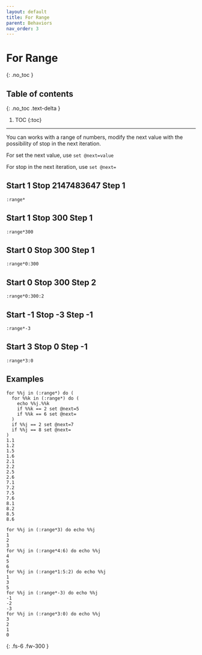 ```yaml
---
layout: default
title: For Range
parent: Behaviors
nav_order: 3
---
```


# For Range
{: .no_toc }

## Table of contents
{: .no_toc .text-delta }

1. TOC
{:toc}

---

You can works with a range of numbers, modify the next value with the possibility of stop in the next iteration.

For set the next value, use `set @next=value`

For stop in the next iteration, use `set @next=`

## Start 1 Stop 2147483647 Step 1
`:range*`

## Start 1 Stop 300 Step 1
`:range*300`

## Start 0 Stop 300 Step 1
`:range*0:300`

## Start 0 Stop 300 Step 2
`:range*0:300:2`

## Start -1 Stop -3 Step -1
`:range*-3`

## Start 3 Stop 0 Step -1
`:range*3:0`

## Examples
```
for %%j in (:range*) do (
  for %%k in (:range*) do (
    echo %%j.%%k
    if %%k == 2 set @next=5
    if %%k == 6 set @next=
  )
  if %%j == 2 set @next=7
  if %%j == 8 set @next=
)
1.1
1.2
1.5
1.6
2.1
2.2
2.5
2.6
7.1
7.2
7.5
7.6
8.1
8.2
8.5
8.6
```

```
for %%j in (:range*3) do echo %%j
1
2
3
for %%j in (:range*4:6) do echo %%j
4
5
6
for %%j in (:range*1:5:2) do echo %%j
1
3
5
for %%j in (:range*-3) do echo %%j
-1
-2
-3
for %%j in (:range*3:0) do echo %%j
3
2
1
0
```

{: .fs-6 .fw-300 }

